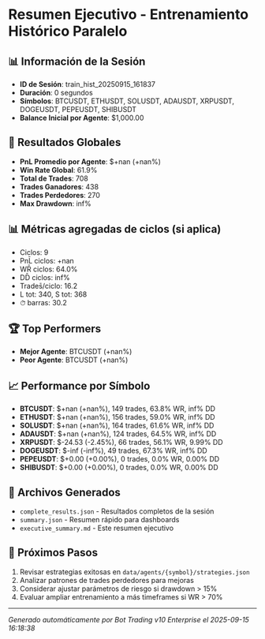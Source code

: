 # Resumen Ejecutivo - Entrenamiento Histórico Paralelo

## 📊 Información de la Sesión
- **ID de Sesión**: train_hist_20250915_161837
- **Duración**: 0 segundos
- **Símbolos**: BTCUSDT, ETHUSDT, SOLUSDT, ADAUSDT, XRPUSDT, DOGEUSDT, PEPEUSDT, SHIBUSDT
- **Balance Inicial por Agente**: $1,000.00

## 🎯 Resultados Globales
- **PnL Promedio por Agente**: $+nan (+nan%)
- **Win Rate Global**: 61.9%
- **Total de Trades**: 708
- **Trades Ganadores**: 438
- **Trades Perdedores**: 270
- **Max Drawdown**: inf%

## 📊 Métricas agregadas de ciclos (si aplica)
- Ciclos: 9
- PnL̄ ciclos: +nan
- WR̄ ciclos: 64.0%
- DD̄ ciclos: inf%
- Trades̄/ciclo: 16.2
- L tot: 340, S tot: 368
- ⏱̄ barras: 30.2


## 🏆 Top Performers
- **Mejor Agente**: BTCUSDT (+nan%)
- **Peor Agente**: BTCUSDT (+nan%)

## 📈 Performance por Símbolo
- **BTCUSDT**: $+nan (+nan%), 149 trades, 63.8% WR, inf% DD
- **ETHUSDT**: $+nan (+nan%), 156 trades, 59.0% WR, inf% DD
- **SOLUSDT**: $+nan (+nan%), 164 trades, 61.6% WR, inf% DD
- **ADAUSDT**: $+nan (+nan%), 124 trades, 64.5% WR, inf% DD
- **XRPUSDT**: $-24.53 (-2.45%), 66 trades, 56.1% WR, 9.99% DD
- **DOGEUSDT**: $-inf (-inf%), 49 trades, 67.3% WR, inf% DD
- **PEPEUSDT**: $+0.00 (+0.00%), 0 trades, 0.0% WR, 0.00% DD
- **SHIBUSDT**: $+0.00 (+0.00%), 0 trades, 0.0% WR, 0.00% DD

## 📁 Archivos Generados
- `complete_results.json` - Resultados completos de la sesión
- `summary.json` - Resumen rápido para dashboards
- `executive_summary.md` - Este resumen ejecutivo

## 🎯 Próximos Pasos
1. Revisar estrategias exitosas en `data/agents/{symbol}/strategies.json`
2. Analizar patrones de trades perdedores para mejoras
3. Considerar ajustar parámetros de riesgo si drawdown > 15%
4. Evaluar ampliar entrenamiento a más timeframes si WR > 70%

---
*Generado automáticamente por Bot Trading v10 Enterprise el 2025-09-15 16:18:38*
